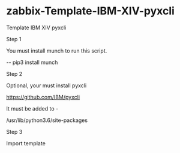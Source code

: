 # zabbix-Template-IBM-XIV-pyxcli
Template IBM XIV pyxcli

Step 1

You must install munch to run this script.

-- pip3 install munch

Step 2

Optional, your must install pyxcli

https://github.com/IBM/pyxcli

It must be added to -

/usr/lib/python3.6/site-packages

Step 3

Import template




